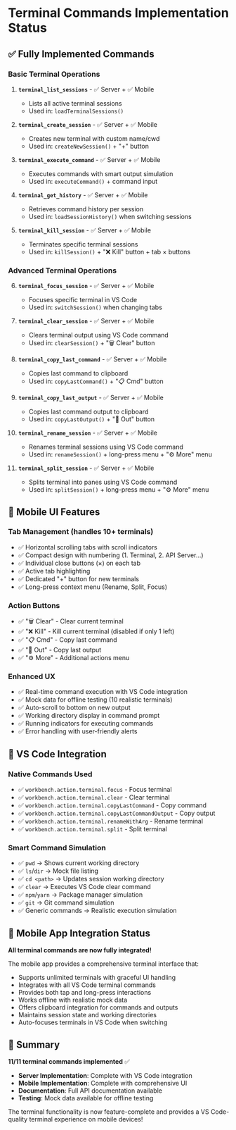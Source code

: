 # Terminal Commands Implementation Status

## ✅ Fully Implemented Commands

### Basic Terminal Operations
1. **`terminal_list_sessions`** - ✅ Server + ✅ Mobile
   - Lists all active terminal sessions
   - Used in: `loadTerminalSessions()`

2. **`terminal_create_session`** - ✅ Server + ✅ Mobile  
   - Creates new terminal with custom name/cwd
   - Used in: `createNewSession()` + "+" button

3. **`terminal_execute_command`** - ✅ Server + ✅ Mobile
   - Executes commands with smart output simulation
   - Used in: `executeCommand()` + command input

4. **`terminal_get_history`** - ✅ Server + ✅ Mobile
   - Retrieves command history per session  
   - Used in: `loadSessionHistory()` when switching sessions

5. **`terminal_kill_session`** - ✅ Server + ✅ Mobile
   - Terminates specific terminal sessions
   - Used in: `killSession()` + "❌ Kill" button + tab × buttons

### Advanced Terminal Operations  
6. **`terminal_focus_session`** - ✅ Server + ✅ Mobile
   - Focuses specific terminal in VS Code
   - Used in: `switchSession()` when changing tabs

7. **`terminal_clear_session`** - ✅ Server + ✅ Mobile
   - Clears terminal output using VS Code command
   - Used in: `clearSession()` + "🗑️ Clear" button

8. **`terminal_copy_last_command`** - ✅ Server + ✅ Mobile
   - Copies last command to clipboard
   - Used in: `copyLastCommand()` + "📋 Cmd" button

9. **`terminal_copy_last_output`** - ✅ Server + ✅ Mobile  
   - Copies last command output to clipboard
   - Used in: `copyLastOutput()` + "📄 Out" button

10. **`terminal_rename_session`** - ✅ Server + ✅ Mobile
    - Renames terminal sessions using VS Code command
    - Used in: `renameSession()` + long-press menu + "⚙️ More" menu

11. **`terminal_split_session`** - ✅ Server + ✅ Mobile
    - Splits terminal into panes using VS Code command
    - Used in: `splitSession()` + long-press menu + "⚙️ More" menu

## 🎨 Mobile UI Features

### Tab Management (handles 10+ terminals)
- ✅ Horizontal scrolling tabs with scroll indicators
- ✅ Compact design with numbering (1. Terminal, 2. API Server...)
- ✅ Individual close buttons (×) on each tab
- ✅ Active tab highlighting  
- ✅ Dedicated "+" button for new terminals
- ✅ Long-press context menu (Rename, Split, Focus)

### Action Buttons
- ✅ "🗑️ Clear" - Clear current terminal
- ✅ "❌ Kill" - Kill current terminal (disabled if only 1 left)
- ✅ "📋 Cmd" - Copy last command
- ✅ "📄 Out" - Copy last output  
- ✅ "⚙️ More" - Additional actions menu

### Enhanced UX
- ✅ Real-time command execution with VS Code integration
- ✅ Mock data for offline testing (10 realistic terminals)
- ✅ Auto-scroll to bottom on new output
- ✅ Working directory display in command prompt
- ✅ Running indicators for executing commands
- ✅ Error handling with user-friendly alerts

## 🔧 VS Code Integration

### Native Commands Used
- ✅ `workbench.action.terminal.focus` - Focus terminal
- ✅ `workbench.action.terminal.clear` - Clear terminal
- ✅ `workbench.action.terminal.copyLastCommand` - Copy command
- ✅ `workbench.action.terminal.copyLastCommandOutput` - Copy output
- ✅ `workbench.action.terminal.renameWithArg` - Rename terminal
- ✅ `workbench.action.terminal.split` - Split terminal

### Smart Command Simulation
- ✅ `pwd` → Shows current working directory
- ✅ `ls`/`dir` → Mock file listing
- ✅ `cd <path>` → Updates session working directory  
- ✅ `clear` → Executes VS Code clear command
- ✅ `npm`/`yarn` → Package manager simulation
- ✅ `git` → Git command simulation
- ✅ Generic commands → Realistic execution simulation

## 📱 Mobile App Integration Status

**All terminal commands are now fully integrated!** 

The mobile app provides a comprehensive terminal interface that:
- Supports unlimited terminals with graceful UI handling
- Integrates with all VS Code terminal commands  
- Provides both tap and long-press interactions
- Works offline with realistic mock data
- Offers clipboard integration for commands and outputs
- Maintains session state and working directories
- Auto-focuses terminals in VS Code when switching

## 🎯 Summary

**11/11 terminal commands implemented** ✅
- **Server Implementation**: Complete with VS Code integration
- **Mobile Implementation**: Complete with comprehensive UI
- **Documentation**: Full API documentation available
- **Testing**: Mock data available for offline testing

The terminal functionality is now feature-complete and provides a VS Code-quality terminal experience on mobile devices!
